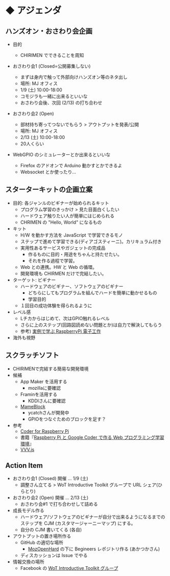 # ◆ アジェンダ

## ハンズオン・おさわり会企画
- 目的
  - CHIRIMEN でできることを周知

- おさわり会1 (Closed=公開募集しない)
  - まずは身内で触って外部向けハンズオン等のネタ出し
  - 場所: MJ オフィス
  - 1/9 (土) 10:00-18:00
  - コモジラも一緒に出来るといいな
  - おさわり会後、次回 (2/13) の打ち合わせ

- おさわり会2 (Open)
  - 部材持ち寄ってつないでもらう > アウトプットを発表/公開
  - 場所: MJ オフィス
  - 2/13 (土) 10:00-18:00
  - 20人くらい

- WebGPIO のシミュレーターとか出来るといいな
  - Firefox のアドオンで Arduino 動かすとかできるよ
  - Websocket とか使ったり...

## スターターキットの企画立案
  - 目的: 各ジャンルのビギナーが始められるキット
    - プログラム学習のきっかけ > 見た目面白くしたい
    - ハードウェア触りたい人が簡単にはじめられる
    - CHRIMEN の "Hello, World" になるもの
  - キット
    - H/W を動かす方法を JavaScript で学習できるモノ
    - ステップで進めて学習できる(ディアゴスティーニ)。カリキュラム付き
    - 実用性あるサービスやガジェットの完成品
      - 作るものに目的・用途をちゃんと持たせたい。
      - それを作る過程で学習。
    - Web との連携。HW と Web の循環。
    - 開発環境も CHIRMEN だけで完結したい。
  - ターゲット: ビギナー
    - ハードウェアのビギナー、ソフトウェアのビギナー
      - どちらにしてもプログラムを組んでハードを簡単に動かせるもの
      - 学習目的
    - １回目の成功体験を得られるように
  - レベル感
    - Lチカからはじめて、次はGPIO触れるレベル
    - さらに上のステップ(回路図読めない問題とか)は自力で解決してもらう
    - 参考) [実例で学ぶ RaspberryPi 電子工作](http://bluebacks.kodansha.co.jp/bsupport/rspi.html)
  - 海外も視野

## スクラッチソフト
  - CHIRIMENで完結する簡易な開発環境
  - 候補
    - App Maker を活用する
      - mozillaに要確認
    - Framinを活用する
      - KDDIさんに要確認
    - [MameBlock](http://ycatch.github.io/mameblock.js/)
      - ycatchさんが開発中
      - GPIOをつなぐためのブロックを足す？
  - 参考
    - [Coder for Raspberry Pi](https://googlecreativelab.github.io/coder/)
    - 書籍『[Raspberry Pi と Google Coder で作る Web プログラミング学習環境](http://netbuffalo.doorblog.jp/archives/4591111.html)』
    - [VVV.js](http://www.vvvvjs.com/)

## Action Item
- おさわり会1 (Closed) 開催 ... 1/9 (土)
  - 調整さん立てる > WoT Introductive Toolkit グループで URL シェア(ひらとり)
- おさわり会2 (Open) 開催 ... 2/13 (土)
  - おさわり会#1 で打ち合わせして詰める
- 成長モデル作る
  - ハードウェア/ソフトウェアのビギナーが自分で出来るようになるまでのステップを CJM (カスタマージャーニーマップ) にする。
  - 自分の CJM 書いてくる (各自)
- アウトプットの置き場所作る
  - GitHub の適切な場所
    - [MozOpenHard](https://github.com/MozOpenHard) の下に Begineers レポジトリ作る (あかつかさん)
  - ディスカッションは Issue でやる
- 情報交換の場所
  - Facebook の [WoT Introductive Toolkit グループ](https://www.facebook.com/groups/154111731613195/members/)
